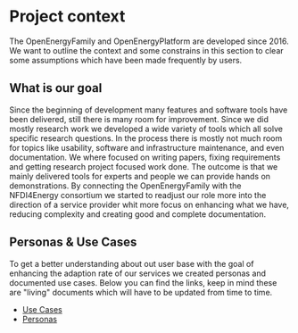 <!--
SPDX-FileCopyrightText: 2025 Jonas Huber <https://github.com/jh-RLI> © Reiner Lemoine Institut

SPDX-License-Identifier: AGPL-3.0-or-later
-->

# Project context

The OpenEnergyFamily and OpenEnergyPlatform are developed since 2016. We want to outline the context and some constrains in this section to clear some assumptions which have been made frequently by users.

## What is our goal

Since the beginning of development many features and software tools have been delivered, still there is many room for improvement. Since we did mostly research work we developed a wide variety of tools which all solve specific research questions. In the process there is mostly not much room for topics like usability, software and infrastructure maintenance, and even documentation. We where focused on writing papers, fixing requirements and getting research project focused work done. The outcome is that we mainly delivered tools for experts and people we can provide hands on demonstrations. By connecting the OpenEnergyFamily with the NFDI4Energy consortium we started to readjust our role more into the direction of a service provider whit more focus on enhancing what we have, reducing complexity and creating good and complete documentation.

## Personas & Use Cases

To get a better understanding about out user base with the goal of enhancing the adaption rate of our services we created personas and documented use cases. Below you can find the links, keep in mind these are "living" documents which will have to be updated from time to time.

- [Use Cases](https://openenergyplatform.github.io/organisation/family_community/personas/use-cases/)
- [Personas](https://openenergyplatform.github.io/organisation/family_community/personas/personas/)
